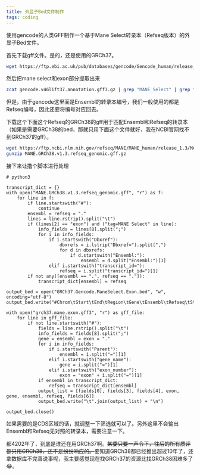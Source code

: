 ```yaml
---
title: 外显子Bed文件制作
tags: coding
---
```


使用gencode的人类GFF制作一个基于Mane Select转录本（Refseq版本）的外显子Bed文件。

首先下载gff文件。是的，还是使用的GRCh37。

```bash
wget https://ftp.ebi.ac.uk/pub/databases/gencode/Gencode_human/release_46/GRCh37_mapping/gencode.v46lift37.annotation.gff3.gz
```

然后把mane select和exon部分提取出来
```bash
zcat gencode.v46lift37.annotation.gff3.gz | grep "MANE_Select" | grep "ID=exon" > grch37.mane.exon.gff3
```

但是，由于gencode这里面是Ensembl的转录本编号，我们一般使用的都是Refseq编号，因此还要将编号对应回去。

下载这个下面这个Refseq的GRCh38的gff用于匹配Ensembl和Refseq的转录本（如果是需要GRCh38的bed，那就只用下面这个文件就好，我在NCBI官网找不到GRCh37的gff）。

```bash
wget https://ftp.ncbi.nlm.nih.gov/refseq/MANE/MANE_human/release_1.3/MANE.GRCh38.v1.3.refseq_genomic.gff.gz
gunzip MANE.GRCh38.v1.3.refseq_genomic.gff.gz
```

接下来让撸个脚本进行处理

```python3
# python3

transcript_dict = {}
with open("MANE.GRCh38.v1.3.refseq_genomic.gff", "r") as f:
    for line in f:
        if line.startswith("#"):
            continue
        ensembl = refseq = "."
        lines = line.rstrip().split("\t")
        if (lines[2] == "exon") and ("tag=MANE Select" in line):
            info_fields = lines[8].split(";")
            for i in info_fields:
                if i.startswith("Dbxref"):
                    dbxrefs = i.lstrip("Dbxref=").split(",")
                    for d in dbxrefs:
                        if d.startswith("Ensembl:"):
                            ensembl = d.split("Ensembl:")[1]
                elif i.startswith("transcript_id="):
                    refseq = i.split("transcript_id=")[1]
        if not any([ensembl == ".", refseq == "."]):
            transcript_dict[ensembl] = refseq

output_bed = open("GRCh37.Gencode.ManeSelect.Exon.bed", "w", encoding="utf-8")
output_bed.write("#Chrom\tStart\tEnd\tRegion\tGene\tEnsembl\tRefseq\tStrand\n")

with open("grch37.mane.exon.gff3", "r") as gff_file:
    for line in gff_file:
        if not line.startswith("#"):
            fields = line.rstrip().split("\t")
            info_fields = fields[8].split(";")
            gene = ensembl = exon = "."
            for i in info_fields:
                if i.startswith("Parent"):
                    ensembl = i.split("=")[1]
                elif i.startswith("gene_name"):
                    gene = i.split("=")[1]
                elif i.startswith("exon_number"):
                    exon = "exon" + i.split("=")[1]
            if ensembl in transcript_dict:
                refseq = transcript_dict[ensembl]
            output_list = [fields[0], fields[3], fields[4], exon, gene, ensembl, refseq, fields[6]]
            output_bed.write("\t".join(output_list) + "\n")

output_bed.close()
```

如果需要的是CDS区域的话，就调整一下筛选就可以了。另外这里不会输出Ensembl和Refseq无对照的转录本，需要注意一下。

都4202年了，到底是谁还在用GRCh37啊。~~某委只要一声令下，往后的所有质评都只用GRCh38，还不是纷纷响应的。~~要知道GRCh38都已经推出超过10年了，还拿数据库不完善说事呢，我主要感觉现在找GRCh37的资源比找GRCh38困难多了:joy:。